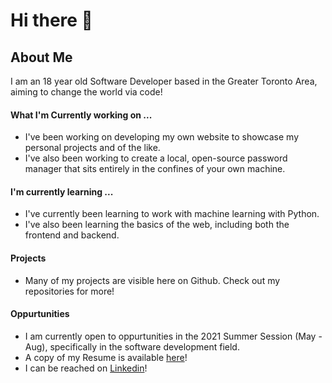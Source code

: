 # Hi there 👋

## About Me
I am an 18 year old Software Developer based in the Greater Toronto Area, aiming to change the world via code!

#### What I'm Currently working on ...
- I've been working on developing my own website to showcase my personal projects and of the like.
- I've also been working to create a local, open-source password manager that sits entirely in the confines of your own machine.

#### I'm currently learning ...
- I've currently been learning to work with machine learning with Python.
- I've also been learning the basics of the web, including both the frontend and backend.

#### Projects
- Many of my projects are visible here on Github. Check out my repositories for more!

#### Oppurtunities
- I am currently open to oppurtunities in the 2021 Summer Session (May - Aug), specifically in the software development field.  
- A copy of my Resume is available [here](https://github.com/AliRZ-02/AliRZ-02/blob/main/Zaidi%2CAliRaza-Resume.pdf)!
- I can be reached on [Linkedin](https://www.linkedin.com/in/ali-raza-zaidi/)!

<!--
**AliRZ-02/AliRZ-02** is a ✨ _special_ ✨ repository because its `README.md` (this file) appears on your GitHub profile.

Here are some ideas to get you started:

- 🔭 I’m currently working on ...
- 🌱 I’m currently learning ...
- 👯 I’m looking to collaborate on ...
- 🤔 I’m looking for help with ...
- 💬 Ask me about ...
- 📫 How to reach me: ...
- 😄 Pronouns: ...
- ⚡ Fun fact: ...
-->
